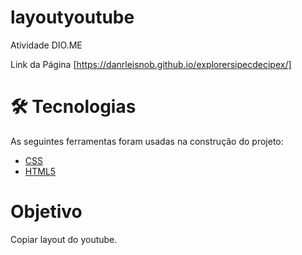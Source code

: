 # layoutyoutube
Atividade DIO.ME

Link da Página
[https://danrleisnob.github.io/explorersipecdecipex/]

# 🛠 Tecnologias

As seguintes ferramentas foram usadas na construção do projeto:

- [CSS](<https://www.css3.com/>)
- [HTML5](<https://html.spec.whatwg.org/multipage/>)


# Objetivo
Copiar layout do youtube.


